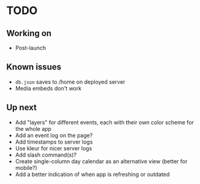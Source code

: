 # TODO

## Working on

- Post-launch

## Known issues

- `db.json` saves to /home on deployed server
- Media embeds don't work

## Up next

- Add "layers" for different events, each with their own color scheme for the whole app
- Add an event log on the page?
- Add timestamps to server logs
- Use kleur for nicer server logs
- Add slash command(s)?
- Create single-column day calendar as an alternative view (better for mobile?)
- Add a better indication of when app is refreshing or outdated
